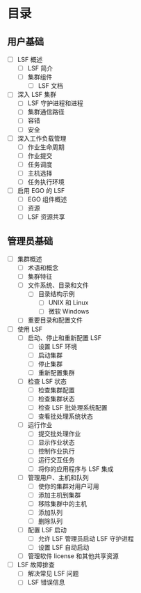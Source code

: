 # 目录

## 用户基础

- [ ] LSF 概述
    - [ ] LSF 简介
    - [ ] 集群组件
        - [ ] LSF 文档
- [ ] 深入 LSF 集群
    - [ ] LSF 守护进程和进程
    - [ ] 集群通信路径
    - [ ] 容错
    - [ ] 安全
- [ ] 深入工作负载管理
    - [ ] 作业生命周期
    - [ ] 作业提交
    - [ ] 任务调度
    - [ ] 主机选择
    - [ ] 任务执行环境
- [ ] 启用 EGO 的 LSF
    - [ ] EGO 组件概述
    - [ ] 资源
    - [ ] LSF 资源共享

## 管理员基础

- [ ] 集群概述
    - [ ] 术语和概念
    - [ ] 集群特征
    - [ ] 文件系统、目录和文件
        - [ ] 目录结构示例
            - [ ] UNIX 和 Linux
            - [ ] 微软 Windows
    - [ ] 重要目录和配置文件
- [ ] 使用 LSF
    - [ ] 启动、停止和重新配置 LSF
        - [ ] 设置 LSF 环境
        - [ ] 启动集群
        - [ ] 停止集群
        - [ ] 重新配置集群
    - [ ] 检查 LSF 状态
        - [ ] 检查集群配置
        - [ ] 检查集群状态
        - [ ] 检查 LSF 批处理系统配置
        - [ ] 查看批处理系统状态
    - [ ] 运行作业
        - [ ] 提交批处理作业
        - [ ] 显示作业状态
        - [ ] 控制作业执行
        - [ ] 运行交互任务
        - [ ] 将你的应用程序与 LSF 集成
    - [ ] 管理用户、主机和队列
        - [ ] 使你的集群对用户可用
        - [ ] 添加主机到集群
        - [ ] 移除集群中的主机
        - [ ] 添加队列
        - [ ] 删除队列
    - [ ] 配置 LSF 启动
        - [ ] 允许 LSF 管理员启动 LSF 守护进程
        - [ ] 设置 LSF 自动启动
    - [ ] 管理软件 license 和其他共享资源
- [ ] LSF 故障排查
    - [ ] 解决常见 LSF 问题
    - [ ] LSF 错误信息
